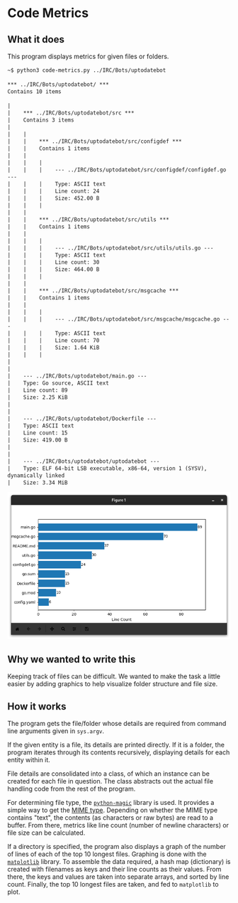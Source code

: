 # Code Metrics

## What it does

This program displays metrics for given files or folders.

```
~$ python3 code-metrics.py ../IRC/Bots/uptodatebot

*** ../IRC/Bots/uptodatebot/ ***
Contains 10 items

|    
|    *** ../IRC/Bots/uptodatebot/src ***
|    Contains 3 items
|    
|    |    
|    |    *** ../IRC/Bots/uptodatebot/src/configdef ***
|    |    Contains 1 items
|    |    
|    |    |    
|    |    |    --- ../IRC/Bots/uptodatebot/src/configdef/configdef.go ---
|    |    |    Type: ASCII text
|    |    |    Line count: 24
|    |    |    Size: 452.00 B
|    |    |    
|    |    
|    |    *** ../IRC/Bots/uptodatebot/src/utils ***
|    |    Contains 1 items
|    |    
|    |    |    
|    |    |    --- ../IRC/Bots/uptodatebot/src/utils/utils.go ---
|    |    |    Type: ASCII text
|    |    |    Line count: 30
|    |    |    Size: 464.00 B
|    |    |    
|    |    
|    |    *** ../IRC/Bots/uptodatebot/src/msgcache ***
|    |    Contains 1 items
|    |    
|    |    |    
|    |    |    --- ../IRC/Bots/uptodatebot/src/msgcache/msgcache.go ---
|    |    |    Type: ASCII text
|    |    |    Line count: 70
|    |    |    Size: 1.64 KiB
|    |    |    
|    
|    
|    --- ../IRC/Bots/uptodatebot/main.go ---
|    Type: Go source, ASCII text
|    Line count: 89
|    Size: 2.25 KiB
|    
|    
|    --- ../IRC/Bots/uptodatebot/Dockerfile ---
|    Type: ASCII text
|    Line count: 15
|    Size: 419.00 B
|    
|    
|    --- ../IRC/Bots/uptodatebot/uptodatebot ---
|    Type: ELF 64-bit LSB executable, x86-64, version 1 (SYSV), dynamically linked
|    Size: 3.34 MiB
```

![Generated Graph](assets/MatplotlibGraph.png)

## Why we wanted to write this

Keeping track of files can be difficult. We wanted to make the task a little easier by adding graphics to help visualize folder structure and file size.

## How it works

The program gets the file/folder whose details are required from command line arguments given in `sys.argv`.

If the given entity is a file, its details are printed directly. If it is a folder, the program iterates through its contents recursively, displaying details for each entity within it.

File details are consolidated into a class, of which an instance can be created for each file in question.
The class abstracts out the actual file handling code from the rest of the program.

For determining file type, the [`python-magic`](https://pypi.org/project/python-magic/) library is used.
It provides a simple way to get the [MIME type](https://developer.mozilla.org/en-US/docs/Web/HTTP/Basics_of_HTTP/MIME_types).
Depending on whether the MIME type contains "text", the contents (as characters or raw bytes) are read to a buffer.
From there, metrics like line count (number of newline characters) or file size can be calculated.

If a directory is specified, the program also displays a graph of the number of lines of each of the top 10 longest files.
Graphing is done with the [`matplotlib`](https://matplotlib.org/) library.
To assemble the data required, a hash map (dictionary) is created with filenames as keys and their line counts as their values.
From there, the keys and values are taken into separate arrays, and sorted by line count.
Finally, the top 10 longest files are taken, and fed to `matplotlib` to plot.
